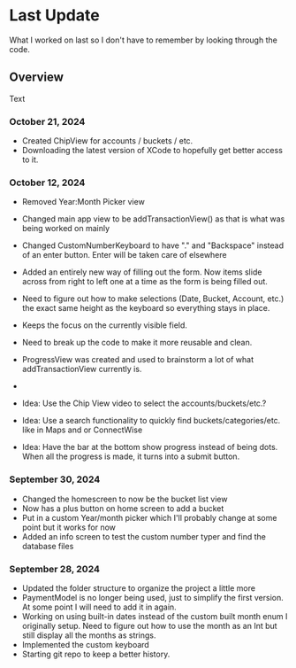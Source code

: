# Last Update

What I worked on last so I don't have to remember by looking through the code.

## Overview

<!--@START_MENU_TOKEN@-->Text<!--@END_MENU_TOKEN@-->

### October 21, 2024
- Created ChipView for accounts / buckets / etc.
- Downloading the latest version of XCode to hopefully get better access to it.

### October 12, 2024
- Removed Year:Month Picker view
- Changed main app view to be addTransactionView() as that is what was being worked on mainly
- Changed CustomNumberKeyboard to have "." and "Backspace" instead of an enter button. Enter will be taken care of elsewhere
- Added an entirely new way of filling out the form. Now items slide across from right to left one at a time as the form is being filled out.
- Need to figure out how to make selections (Date, Bucket, Account, etc.) the exact same height as the keyboard so everything stays in place.
- Keeps the focus on the currently visible field.
- Need to break up the code to make it more reusable and clean.
- ProgressView was created and used to brainstorm a lot of what addTransactionView currently is.
- 

- Idea: Use the Chip View video to select the accounts/buckets/etc.?
- Idea: Use a search functionality to quickly find buckets/categories/etc. like in Maps and or ConnectWise
- Idea: Have the bar at the bottom show progress instead of being dots. When all the progress is made, it turns into a submit button.

### September 30, 2024

- Changed the homescreen to now be the bucket list view
- Now has a plus button on home screen to add a bucket
- Put in a custom Year/month picker which I'll probably change at some point but it works for now
- Added an info screen to test the custom number typer and find the database files

### September 28, 2024

- Updated the folder structure to organize the project a little more
- PaymentModel is no longer being used, just to simplify the first version. At some point I will need to add it in again.
- Working on using built-in dates instead of the custom built month enum I originally setup. Need to figure out how to use the month as an Int but still display all the months as strings.
- Implemented the custom keyboard
- Starting git repo to keep a better history.
